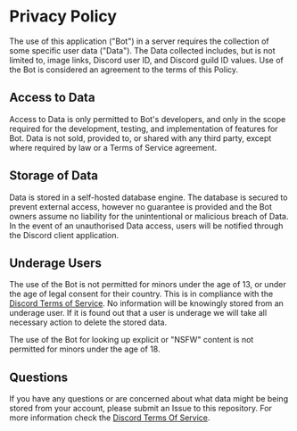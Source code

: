# Privacy Policy

The use of this application ("Bot") in a server requires the collection of some specific user data ("Data"). The Data collected includes, but is not limited to, image links, Discord user ID, and Discord guild ID values. Use of the Bot is considered an agreement to the terms of this Policy. 

## Access to Data

Access to Data is only permitted to Bot's developers, and only in the scope required for the development, testing, and implementation of features for Bot. Data is not sold, provided to, or shared with any third party, except where required by law or a Terms of Service agreement.

## Storage of Data

Data is stored in a self-hosted database engine. The database is secured to prevent external access, however no guarantee is provided and the Bot owners assume no liability for the unintentional or malicious breach of Data. In the event of an unauthorised Data access, users will be notified through the Discord client application.

## Underage Users

The use of the Bot is not permitted for minors under the age of 13, or under the age of legal consent for their country. This is in compliance with the [Discord Terms of Service](https://discord.com/terms). No information will be knowingly stored from an underage user. If it is found out that a user is underage we will take all necessary action to delete the stored data.

The use of the Bot for looking up explicit or "NSFW" content is not permitted for minors under the age of 18.

## Questions

If you have any questions or are concerned about what data might be being stored from your account, please submit an Issue to this repository. For more information check the [Discord Terms Of Service](https://discord.com/terms).
